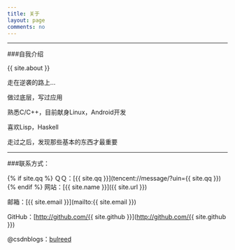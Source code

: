 ```yaml
---
title: 关于
layout: page
comments: no
---
```


---
###自我介绍

{{ site.about }}

走在逆袭的路上...

做过底层，写过应用

熟悉C/C++，目前献身Linux，Android开发

喜欢Lisp，Haskell

走过之后，发现那些基本的东西才最重要

----

###联系方式：

{% if site.qq %}
ＱＱ：[{{ site.qq }}](tencent://message/?uin={{ site.qq }})
{% endif %}
网站：[{{ site.name }}]({{ site.url }})

邮箱：[{{ site.email }}](mailto:{{ site.email }})

GitHub：[http://github.com/{{ site.github }}](http://github.com/{{ site.github }})

@csdnblogs：[bulreed](http://blog.csdn.net/bulreed)

